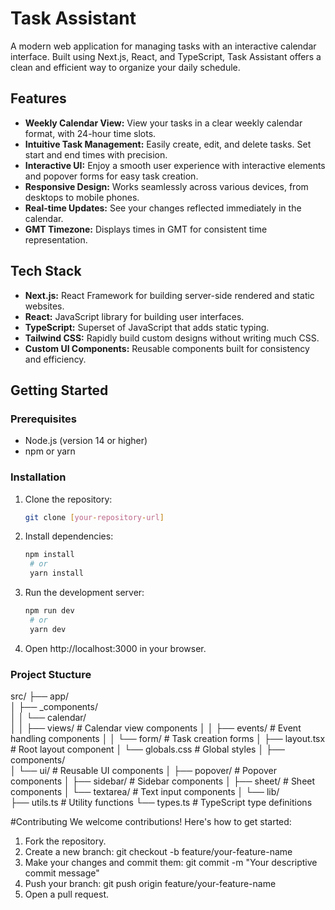 # Task Assistant

A modern web application for managing tasks with an interactive calendar interface. Built using Next.js, React, and TypeScript, Task Assistant offers a clean and efficient way to organize your daily schedule.

## Features

- **Weekly Calendar View:** View your tasks in a clear weekly calendar format, with 24-hour time slots.
- **Intuitive Task Management:** Easily create, edit, and delete tasks. Set start and end times with precision.
- **Interactive UI:** Enjoy a smooth user experience with interactive elements and popover forms for easy task creation.
- **Responsive Design:** Works seamlessly across various devices, from desktops to mobile phones.
- **Real-time Updates:** See your changes reflected immediately in the calendar.
- **GMT Timezone:** Displays times in GMT for consistent time representation.

## Tech Stack

- **Next.js:** React Framework for building server-side rendered and static websites.
- **React:** JavaScript library for building user interfaces.
- **TypeScript:** Superset of JavaScript that adds static typing.
- **Tailwind CSS:** Rapidly build custom designs without writing much CSS.
- **Custom UI Components:** Reusable components built for consistency and efficiency.

## Getting Started

### Prerequisites

- Node.js (version 14 or higher)
- npm or yarn

### Installation

1. Clone the repository:
   ```bash
   git clone [your-repository-url]
   ```
2. Install dependencies:
   ```bash
   npm install
    # or
    yarn install
   ```
3. Run the development server:
   ```bash
   npm run dev
    # or
    yarn dev
   ```
4. Open http://localhost:3000 in your browser.

### Project Stucture

src/
├── app/                  
│   ├── _components/      
│   │   └── calendar/     
│   │       ├── views/        # Calendar view components
│   │       ├── events/       # Event handling components
│   │       └── form/         # Task creation forms
│   ├── layout.tsx           # Root layout component
│   └── globals.css          # Global styles
│
├── components/          
│   └── ui/                  # Reusable UI components
│       ├── popover/         # Popover components
│       ├── sidebar/         # Sidebar components
│       ├── sheet/          # Sheet components
│       └── textarea/       # Text input components
│
└── lib/                
    ├── utils.ts            # Utility functions
    └── types.ts           # TypeScript type definitions


#Contributing
We welcome contributions! Here's how to get started:

1. Fork the repository.
2. Create a new branch: git checkout -b feature/your-feature-name
3. Make your changes and commit them: git commit -m "Your descriptive commit message"
4. Push your branch: git push origin feature/your-feature-name
5. Open a pull request.
